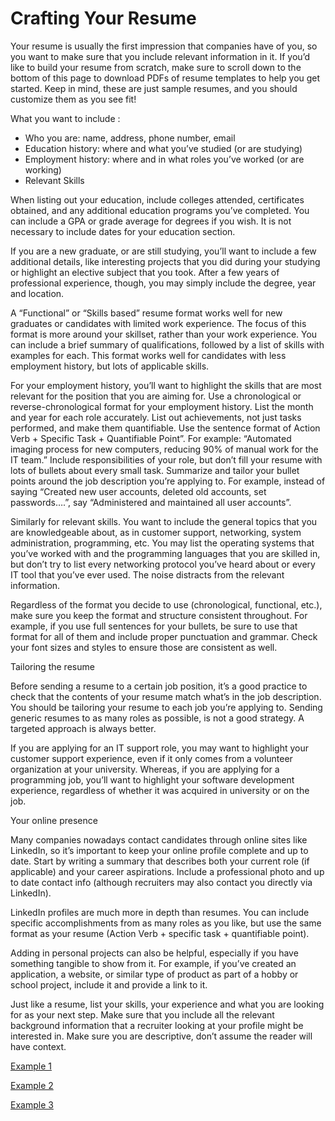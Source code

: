 <h1> Crafting Your Resume </h1>

Your resume is usually the first impression that companies have of you, so you want to make sure that you include relevant information in it. If you’d like to build your resume from scratch, make sure to scroll down to the bottom of this page to download PDFs of resume templates to help you get started. Keep in mind, these are just sample resumes, and you should customize them as you see fit!

What you want to include :
* Who you are: name, address, phone number, email
* Education history: where and what you’ve studied (or are studying)
* Employment history: where and in what roles you’ve worked (or are working)
* Relevant Skills

When listing out your education, include colleges attended, certificates obtained, and any additional education programs you’ve completed. You can include a GPA or grade average for degrees if you wish. It is not necessary to include dates for your education section.

If you are a new graduate, or are still studying, you’ll want to include a few additional details, like interesting projects that you did during your studying or highlight an elective subject that you took.  After a few years of professional experience, though, you may simply include the degree, year and location.

A “Functional” or “Skills based” resume format works well for new graduates or candidates with limited work experience. The focus of this format is more around your skillset, rather than your work experience. You can include a brief summary of qualifications, followed by a list of skills with examples for each. This format works well for candidates with less employment history, but lots of applicable skills.

For your employment history, you’ll want to highlight the skills that are most relevant for the position that you are aiming for. Use a chronological or reverse-chronological format for your employment history. List the month and year for each role accurately. List out achievements, not just tasks performed, and make them quantifiable. Use the sentence format of Action Verb + Specific Task + Quantifiable Point”. For example: “Automated imaging process for new computers, reducing 90% of manual work for the IT team.” Include responsibilities of your role, but don’t fill your resume with lots of bullets about every small task. Summarize and tailor your bullet points around the job description you’re applying to. For example, instead of saying “Created new user accounts, deleted old accounts, set passwords….”, say “Administered and maintained all user accounts”. 

Similarly for relevant skills.  You want to include the general topics that you are knowledgeable about, as in customer support, networking, system administration, programming, etc. You may list the operating systems that you’ve worked with and the programming languages that you are skilled in, but don’t try to list every networking protocol you’ve heard about or every IT tool that you’ve ever used.  The noise distracts from the relevant information.

Regardless of the format you decide to use (chronological, functional, etc.), make sure you keep the format and structure consistent throughout. For example, if you use full sentences for your bullets, be sure to use that format for all of them and include proper punctuation and grammar. Check your font sizes and styles to ensure those are consistent as well.  

Tailoring the resume

Before sending a resume to a certain job position, it’s a good practice to check that the contents of your resume match what’s in the job description. You should be tailoring your resume to each job you’re applying to. Sending generic resumes to as many roles as possible, is not a good strategy. A targeted approach is always better.

If you are applying for an IT support role, you may want to highlight your customer support experience, even if it only comes from a volunteer organization at your university.  Whereas, if you are applying for a programming job, you’ll want to highlight your software development experience, regardless of whether it was acquired in university or on the job.

Your online presence

Many companies nowadays contact candidates through online sites like LinkedIn, so it’s important to keep your online profile complete and up to date.  Start by writing a summary that describes both your current role (if applicable) and your career aspirations. Include a professional photo and up to date contact info (although recruiters may also contact you directly via LinkedIn).

LinkedIn profiles are much more in depth than resumes. You can include specific accomplishments from as many roles as you like, but use the same format as your resume (Action Verb + specific task + quantifiable point). 

Adding in personal projects can also be helpful, especially if you have something tangible to show from it. For example, if you’ve created an application, a website, or similar type of product as part of a hobby or school project, include it and provide a link to it.

Just like a resume, list your skills, your experience and what you are looking for as your next step. Make sure that you include all the relevant background information that a recruiter looking at your profile might be interested in. Make sure you are descriptive, don’t assume the reader will have context.

[Example 1]( https://d3c33hcgiwev3.cloudfront.net/Wq_49IADQrKv-PSAAyKySg_5b6029aa3cd94c36b6be61f775f78477_Resume-Example-1_Google-IT-Support.pdf?Expires=1592524800&Signature=Frqrzibb9fs-ST6OETKVBoPzlvtGkv-3-v3n4s-i6Ycz2qR6nZr8bXJEIAEXBhr6C~veE1g1llfMXVWCJ93e8B3-omfHYiPySmLXBqupQAo6XB9swkQoortmURe4PKkZ3E3NeYibEYjKWw49Oi63L0duL8WssvqteNaxMYYPMko_&Key-Pair-Id=APKAJLTNE6QMUY6HBC5A "Title")

[Example 2](https://d3c33hcgiwev3.cloudfront.net/QkoWidoNQ2aKFonaDcNmyA_834dd92a40464a87a5c52c14a0944334_Resume-Example-2_Google-IT-Support.pdf?Expires=1592524800&Signature=hzQhAkh4WGQLoodnT~KSd9-SmRcxC8AJgEZ9KXq0L-CE2KWkUb1pXoTpdPyQLbq0gtoUnLERqKoe4u4Qslo3alSjD1-Zr8GsopLfxmuDrfA8nfVCoRgDHHhEhaIDCPgBX3y8cIbFMGKtpKCXN-P4OOhfxrt3Wli0rjaLe2DeSvk_&Key-Pair-Id=APKAJLTNE6QMUY6HBC5A "Title")

[Example 3](https://d3c33hcgiwev3.cloudfront.net/i1TzQIl3SuaU80CJd9rmqQ_6a076e336e39414ab9f8720ab0c78d49_Resume-Example-3_Google-IT-Support-1-.pdf?Expires=1592524800&Signature=DBsiOLm38lSvmMJ5N3YrjW63cSZZ0QMvh7l4IY7BeSUtbf82q-8iF-YdOSgkEXcpuA-1bS0XMC2ORUje59nja~Sm48sXgzNzNNTozGExiQ068kXU2lo~SQ0QtzJ4mpiO9ItHOjorlhf6DdEa-VzvxYK4PpSTXjBXqb-~c7o3TCk_&Key-Pair-Id=APKAJLTNE6QMUY6HBC5A "Title")
